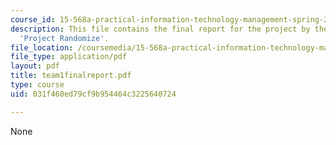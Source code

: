 ```yaml
---
course_id: 15-568a-practical-information-technology-management-spring-2005
description: This file contains the final report for the project by the students named
  'Project Randomize'.
file_location: /coursemedia/15-568a-practical-information-technology-management-spring-2005/031f460ed79cf9b954464c3225640724_team1finalreport.pdf
file_type: application/pdf
layout: pdf
title: team1finalreport.pdf
type: course
uid: 031f460ed79cf9b954464c3225640724

---
```

None